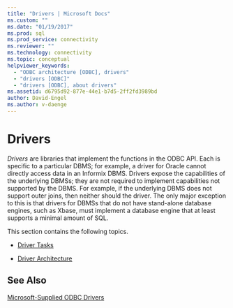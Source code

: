 ```yaml
---
title: "Drivers | Microsoft Docs"
ms.custom: ""
ms.date: "01/19/2017"
ms.prod: sql
ms.prod_service: connectivity
ms.reviewer: ""
ms.technology: connectivity
ms.topic: conceptual
helpviewer_keywords: 
  - "ODBC architecture [ODBC], drivers"
  - "drivers [ODBC]"
  - "drivers [ODBC], about drivers"
ms.assetid: d6795d92-877e-44e1-b7d5-2ff2fd3989bd
author: David-Engel
ms.author: v-daenge
---
```

# Drivers
*Drivers* are libraries that implement the functions in the ODBC API. Each is specific to a particular DBMS; for example, a driver for Oracle cannot directly access data in an Informix DBMS. Drivers expose the capabilities of the underlying DBMSs; they are not required to implement capabilities not supported by the DBMS. For example, if the underlying DBMS does not support outer joins, then neither should the driver. The only major exception to this is that drivers for DBMSs that do not have stand-alone database engines, such as Xbase, must implement a database engine that at least supports a minimal amount of SQL.  
  
 This section contains the following topics.  
  
-   [Driver Tasks](../../odbc/reference/driver-tasks.md)  
  
-   [Driver Architecture](../../odbc/reference/driver-architecture.md)  
  
## See Also  
 [Microsoft-Supplied ODBC Drivers](../../odbc/microsoft/microsoft-supplied-odbc-drivers.md)
